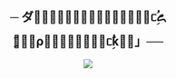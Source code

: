 <h2 align="center">
    ─ ダ𓏺َِ᥉َِ᥆َِꪊَِᖇَِᥴُِ꧖ َِ᥉َِρُِꪖَِᖇَِᥴُِƙَِ」──
</h2>

<p align="center">
  <img src="https://graph.org/file/4edb726cd168c2f4e1654.jpg">
</p>

